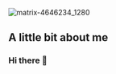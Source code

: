 ![matrix-4646234_1280](https://user-images.githubusercontent.com/64651250/130290271-269598f8-b99f-4560-94e4-84c0aea4cb82.jpg)

## A little bit about me




### Hi there 👋

<!--
**MelindaZhang2020/MelindaZhang2020** is a ✨ _special_ ✨ repository because its `README.md` (this file) appears on your GitHub profile.

Here are some ideas to get you started:

- 🔭 I’m currently working on ...
- 🌱 I’m currently learning ...
- 👯 I’m looking to collaborate on ...
- 🤔 I’m looking for help with ...
- 💬 Ask me about ...
- 📫 How to reach me: ...
- 😄 Pronouns: ...
- ⚡ Fun fact: ...
-->
